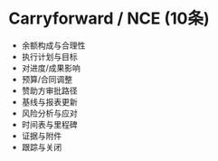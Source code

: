 # Carryforward / NCE (10条)

- 余额构成与合理性
- 执行计划与目标
- 对进度/成果影响
- 预算/合同调整
- 赞助方审批路径
- 基线与报表更新
- 风险分析与应对
- 时间表与里程碑
- 证据与附件
- 跟踪与关闭
